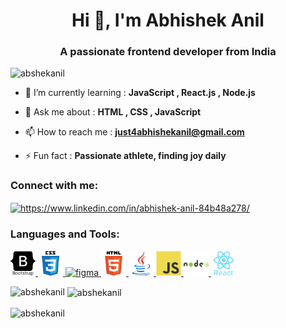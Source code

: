 <h1 align="center">Hi 👋, I'm Abhishek Anil</h1>
<h3 align="center">A passionate frontend developer from India</h3>


<p align="left"> <img src="https://komarev.com/ghpvc/?username=abshekanil&label=Profile%20views&color=0e75b6&style=flat" alt="abshekanil" /> </p>

- 🌱 I’m currently learning : **JavaScript , React.js , Node.js**

- 💬 Ask me about : **HTML , CSS , JavaScript**

- 📫 How to reach me : **just4abhishekanil@gmail.com**

- ⚡ Fun fact : **Passionate athlete, finding joy daily**

<h3 align="left">Connect with me:</h3>
<p align="left">
<a href="https://linkedin.com/in/https://www.linkedin.com/in/abhishek-anil-84b48a278/" target="blank"><img align="center" src="https://raw.githubusercontent.com/rahuldkjain/github-profile-readme-generator/master/src/images/icons/Social/linked-in-alt.svg" alt="https://www.linkedin.com/in/abhishek-anil-84b48a278/" height="30" width="40" /></a>
</p>

<h3 align="left">Languages and Tools:</h3>
<p align="left"> <a href="https://getbootstrap.com" target="_blank" rel="noreferrer"> <img src="https://raw.githubusercontent.com/devicons/devicon/master/icons/bootstrap/bootstrap-plain-wordmark.svg" alt="bootstrap" width="40" height="40"/> </a> <a href="https://www.w3schools.com/css/" target="_blank" rel="noreferrer"> <img src="https://raw.githubusercontent.com/devicons/devicon/master/icons/css3/css3-original-wordmark.svg" alt="css3" width="40" height="40"/> </a> <a href="https://www.figma.com/" target="_blank" rel="noreferrer"> <img src="https://www.vectorlogo.zone/logos/figma/figma-icon.svg" alt="figma" width="40" height="40"/> </a> <a href="https://www.w3.org/html/" target="_blank" rel="noreferrer"> <img src="https://raw.githubusercontent.com/devicons/devicon/master/icons/html5/html5-original-wordmark.svg" alt="html5" width="40" height="40"/> </a> <a href="https://www.java.com" target="_blank" rel="noreferrer"> <img src="https://raw.githubusercontent.com/devicons/devicon/master/icons/java/java-original.svg" alt="java" width="40" height="40"/> </a> <a href="https://developer.mozilla.org/en-US/docs/Web/JavaScript" target="_blank" rel="noreferrer"> <img src="https://raw.githubusercontent.com/devicons/devicon/master/icons/javascript/javascript-original.svg" alt="javascript" width="40" height="40"/> </a> <a href="https://nodejs.org" target="_blank" rel="noreferrer"> <img src="https://raw.githubusercontent.com/devicons/devicon/master/icons/nodejs/nodejs-original-wordmark.svg" alt="nodejs" width="40" height="40"/> </a> <a href="https://reactjs.org/" target="_blank" rel="noreferrer"> <img src="https://raw.githubusercontent.com/devicons/devicon/master/icons/react/react-original-wordmark.svg" alt="react" width="40" height="40"/> </a> </p>

<p><img align="left" src="https://github-readme-stats.vercel.app/api/top-langs?username=abshekanil&show_icons=true&locale=en&layout=compact" alt="abshekanil" /></p>

<p>&nbsp;<img align="center" src="https://github-readme-stats.vercel.app/api?username=abshekanil&show_icons=true&locale=en" alt="abshekanil" /></p>

<p><img align="center" src="https://github-readme-streak-stats.herokuapp.com/?user=abshekanil&" alt="abshekanil" /></p>
